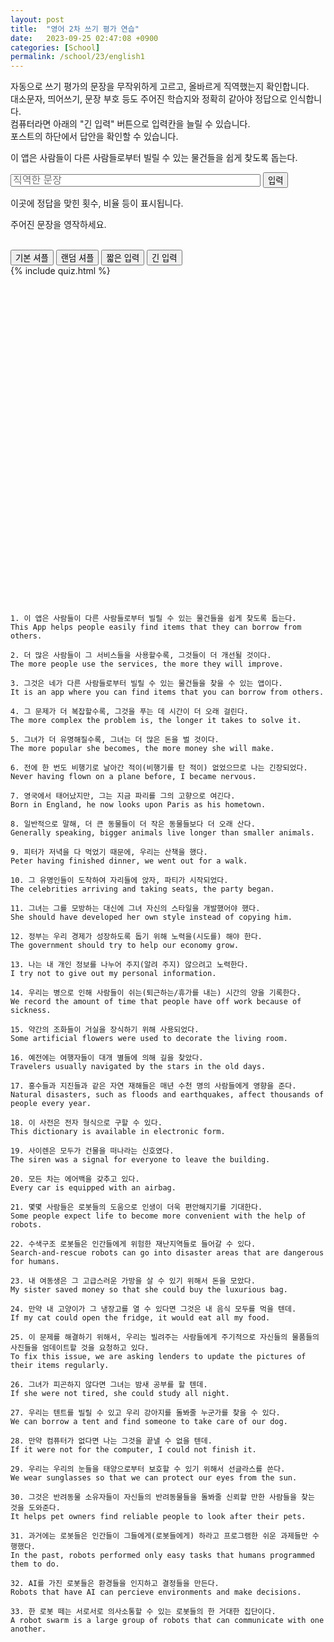```yaml
---
layout: post
title:  "영어 2차 쓰기 평가 연습"
date:   2023-09-25 02:47:08 +0900
categories: [School]
permalink: /school/23/english1
---
```


자동으로 쓰기 평가의 문장을 무작위하게 고르고, 올바르게 직역했는지 확인합니다.  
대소문자, 띄어쓰기, 문장 부호 등도 주어진 학습지와 정확히 같아야 정답으로 인식합니다.   
컴퓨터라면 아래의 "긴 입력" 버튼으로 입력칸을 늘릴 수 있습니다.   
포스트의 하단에서 답안을 확인할 수 있습니다.    

<div>
  <p id="question-text">이 앱은 사람들이 다른 사람들로부터 빌릴 수 있는 물건들을 쉽게 찾도록 돕는다.</p>
  <input id="answer-input" type="text" style="width: 400px; font-size: 16px; height: 20px" placeholder="직역한 문장"> <button onclick="textEntered()"> 입력 </button> 
  <p id="stats">이곳에 정답을 맞힌 횟수, 비율 등이 표시됩니다.</p>
  <p id="correct-row">주어진 문장을 영작하세요.</p>
  <br>
  <button onclick="shuffleMode()">기본 셔플</button> <button onclick="fullRandomMode()">랜덤 셔플</button>
  <button onclick="shortInput()">짧은 입력</button> <button onclick="longInput()">긴 입력</button>
</div>
<script>
  var questions = [
    "이 앱은 사람들이 다른 사람들로부터 빌릴 수 있는 물건들을 쉽게 찾도록 돕는다.",
    "더 많은 사람들이 그 서비스들을 사용할수록, 그것들이 더 개선될 것이다.",
    "그것은 네가 다른 사람들로부터 빌릴 수 있는 물건들을 찾을 수 있는 앱이다.",
    "그 문제가 더 복잡할수록, 그것을 푸는 데 시간이 더 오래 걸린다.",
    "그녀가 더 유명해질수록, 그녀는 더 많은 돈을 벌 것이다.",
    "전에 한 번도 비행기로 날아간 적이(비행기를 탄 적이) 없었으므로 나는 긴장되었다.",
    "영국에서 태어났지만, 그는 지금 파리를 그의 고향으로 여긴다.",
    "일반적으로 말해, 더 큰 동물들이 더 작은 동물들보다 더 오래 산다.",
    "피터가 저녁을 다 먹었기 때문에, 우리는 산책을 했다.",
    "그 유명인들이 도착하여 자리들에 앉자, 파티가 시작되었다.",
    "그녀는 그를 모방하는 대신에 그녀 자신의 스타일을 개발했어야 했다.",
    "정부는 우리 경제가 성장하도록 돕기 위해 노력을(시도를) 해야 한다.",
    "나는 내 개인 정보를 나누어 주지(알려 주지) 않으려고 노력한다.",
    "우리는 병으로 인해 사람들이 쉬는(퇴근하는/휴가를 내는) 시간의 양을 기록한다.",
    "약간의 조화들이 거실을 장식하기 위해 사용되었다.",
    "예전에는 여행자들이 대개 별들에 의해 길을 찾았다.",
    "홍수들과 지진들과 같은 자연 재해들은 매년 수천 명의 사람들에게 영향을 준다.",
    "이 사전은 전자 형식으로 구할 수 있다.",
    "사이렌은 모두가 건물을 떠나라는 신호였다.",
    "모든 차는 에어백을 갖추고 있다.",
    "몇몇 사람들은 로봇들의 도움으로 인생이 더욱 편안해지기를 기대한다.",
    "수색구조 로봇들은 인간들에게 위험한 재난지역들로 들어갈 수 있다.",
    "내 여동생은 그 고급스러운 가방을 살 수 있기 위해서 돈을 모았다.",
    "만약 내 고양이가 그 냉장고를 열 수 있다면 그것은 내 음식 모두를 먹을 텐데.",
    "이 문제를 해결하기 위해서, 우리는 빌려주는 사람들에게 주기적으로 자신들의 물품들의 사진들을 엄데이트할 것을 요청하고 있다.",
    "그녀가 피곤하지 않다면 그녀는 밤새 공부를 할 텐데.",
    "우리는 텐트를 빌릴 수 있고 우리 강아지를 돌봐줄 누군가를 찾을 수 있다.",
    "만약 컴퓨터가 없다면 나는 그것을 끝낼 수 없을 텐데.",
    "우리는 우리의 눈들을 태양으로부터 보호할 수 있기 위해서 선글라스를 쓴다.",
    "그것은 반려동물 소유자들이 자신들의 반려동물들을 돌봐줄 신뢰할 만한 사람들을 찾는 것을 도와준다.",
    "과거에는 로봇들은 인간들이 그들에게(로봇들에게) 하라고 프로그램한 쉬운 과제들만 수행했다.",
    "AI를 가진 로봇들은 환경들을 인지하고 결정들을 만든다.",
    "한 로봇 떼는 서로서로 의사소통할 수 있는 로봇들의 한 거대한 집단이다.",
  ];
  var answers = [
    "This App helps people easily find items that they can borrow from others.",
    "The more people use the services, the more they will improve.",
    "It is an app where you can find items that you can borrow from others.",
    "The more complex the problem is, the longer it takes to solve it.",
    "The more popular she becomes, the more money she will make.",
    "Never having flown on a plane before, I became nervous.",
    "Born in England, he now looks upon Paris as his hometown.",
    "Generally speaking, bigger animals live longer than smaller animals.",
    "Peter having finished dinner, we went out for a walk.",
    "The celebrities arriving and taking seats, the party began.",
    "She should have developed her own style instead of copying him.",
    "The government should try to help our economy grow.",
    "I try not to give out my personal information.",
    "We record the amount of time that people have off work because of sickness.",
    "Some artificial flowers were used to decorate the living room.",
    "Travelers usually navigated by the stars in the old days.",
    "Natural disasters, such as floods and earthquakes, affect thousands of people every year.",
    "This dictionary is available in electronic form.",
    "The siren was a signal for everyone to leave the building.",
    "Every car is equipped with an airbag.",
    "Some people expect life to become more convenient with the help of robots.",
    "Search-and-rescue robots can go into disaster areas that are dangerous for humans.",
    "My sister saved money so that she could buy the luxurious bag.",
    "If my cat could open the fridge, it would eat all my food.",
    "To fix this issue, we are asking lenders to update the pictures of their items regularly.",
    "If she were not tired, she could study all night.",
    "We can borrow a tent and find someone to take care of our dog.",
    "If it were not for the computer, I could not finish it.",
    "We wear sunglasses so that we can protect our eyes from the sun.",
    "It helps pet owners find reliable people to look after their pets.",
    "In the past, robots performed only easy tasks that humans programmed them to do.",
    "Robots that have AI can percieve environments and make decisions.",
    "A robot swarm is a large group of robots that can communicate with one another.",
  ];
</script>
{% include quiz.html %}

<br><br><br><br><br><br><br><br><br><br><br><br><br><br><br><br><br><br><br><br><br><br><br><br><br><br><br><br><br><br>

```
1. 이 앱은 사람들이 다른 사람들로부터 빌릴 수 있는 물건들을 쉽게 찾도록 돕는다.
This App helps people easily find items that they can borrow from others.

2. 더 많은 사람들이 그 서비스들을 사용할수록, 그것들이 더 개선될 것이다.
The more people use the services, the more they will improve.

3. 그것은 네가 다른 사람들로부터 빌릴 수 있는 물건들을 찾을 수 있는 앱이다.
It is an app where you can find items that you can borrow from others.

4. 그 문제가 더 복잡할수록, 그것을 푸는 데 시간이 더 오래 걸린다.
The more complex the problem is, the longer it takes to solve it.

5. 그녀가 더 유명해질수록, 그녀는 더 많은 돈을 벌 것이다.
The more popular she becomes, the more money she will make.

6. 전에 한 번도 비행기로 날아간 적이(비행기를 탄 적이) 없었으므로 나는 긴장되었다.
Never having flown on a plane before, I became nervous.

7. 영국에서 태어났지만, 그는 지금 파리를 그의 고향으로 여긴다.
Born in England, he now looks upon Paris as his hometown.

8. 일반적으로 말해, 더 큰 동물들이 더 작은 동물들보다 더 오래 산다.
Generally speaking, bigger animals live longer than smaller animals.

9. 피터가 저녁을 다 먹었기 때문에, 우리는 산책을 했다.
Peter having finished dinner, we went out for a walk.

10. 그 유명인들이 도착하여 자리들에 앉자, 파티가 시작되었다.
The celebrities arriving and taking seats, the party began.

11. 그녀는 그를 모방하는 대신에 그녀 자신의 스타일을 개발했어야 했다.
She should have developed her own style instead of copying him.

12. 정부는 우리 경제가 성장하도록 돕기 위해 노력을(시도를) 해야 한다.
The government should try to help our economy grow.

13. 나는 내 개인 정보를 나누어 주지(알려 주지) 않으려고 노력한다.
I try not to give out my personal information.

14. 우리는 병으로 인해 사람들이 쉬는(퇴근하는/휴가를 내는) 시간의 양을 기록한다.
We record the amount of time that people have off work because of sickness.

15. 약간의 조화들이 거실을 장식하기 위해 사용되었다.
Some artificial flowers were used to decorate the living room.

16. 예전에는 여행자들이 대개 별들에 의해 길을 찾았다.
Travelers usually navigated by the stars in the old days.

17. 홍수들과 지진들과 같은 자연 재해들은 매년 수천 명의 사람들에게 영향을 준다.
Natural disasters, such as floods and earthquakes, affect thousands of people every year.

18. 이 사전은 전자 형식으로 구할 수 있다.
This dictionary is available in electronic form.

19. 사이렌은 모두가 건물을 떠나라는 신호였다.
The siren was a signal for everyone to leave the building.

20. 모든 차는 에어백을 갖추고 있다.
Every car is equipped with an airbag.

21. 몇몇 사람들은 로봇들의 도움으로 인생이 더욱 편안해지기를 기대한다.
Some people expect life to become more convenient with the help of robots.

22. 수색구조 로봇들은 인간들에게 위험한 재난지역들로 들어갈 수 있다.
Search-and-rescue robots can go into disaster areas that are dangerous for humans.

23. 내 여동생은 그 고급스러운 가방을 살 수 있기 위해서 돈을 모았다.
My sister saved money so that she could buy the luxurious bag.

24. 만약 내 고양이가 그 냉장고를 열 수 있다면 그것은 내 음식 모두를 먹을 텐데.
If my cat could open the fridge, it would eat all my food.

25. 이 문제를 해결하기 위해서, 우리는 빌려주는 사람들에게 주기적으로 자신들의 물품들의 사진들을 엄데이트할 것을 요청하고 있다.
To fix this issue, we are asking lenders to update the pictures of their items regularly.

26. 그녀가 피곤하지 않다면 그녀는 밤새 공부를 할 텐데.
If she were not tired, she could study all night.

27. 우리는 텐트를 빌릴 수 있고 우리 강아지를 돌봐줄 누군가를 찾을 수 있다.
We can borrow a tent and find someone to take care of our dog.

28. 만약 컴퓨터가 없다면 나는 그것을 끝낼 수 없을 텐데.
If it were not for the computer, I could not finish it.

29. 우리는 우리의 눈들을 태양으로부터 보호할 수 있기 위해서 선글라스를 쓴다.
We wear sunglasses so that we can protect our eyes from the sun.

30. 그것은 반려동물 소유자들이 자신들의 반려동물들을 돌봐줄 신뢰할 만한 사람들을 찾는 것을 도와준다.
It helps pet owners find reliable people to look after their pets.

31. 과거에는 로봇들은 인간들이 그들에게(로봇들에게) 하라고 프로그램한 쉬운 과제들만 수행했다.
In the past, robots performed only easy tasks that humans programmed them to do.

32. AI를 가진 로봇들은 환경들을 인지하고 결정들을 만든다.
Robots that have AI can percieve environments and make decisions.

33. 한 로봇 떼는 서로서로 의사소통할 수 있는 로봇들의 한 거대한 집단이다.
A robot swarm is a large group of robots that can communicate with one another.
```